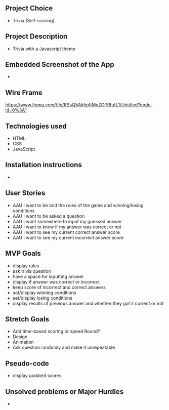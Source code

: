 ## Project Choice

- Trivia (Self-scoring)

## Project Description

- Trivia with a Javascript theme

## Embedded Screenshot of the App

- 

## Wire Frame

https://www.figma.com/file/KSsQ5Ak5pftMoZCfS8ufL1/Untitled?node-id=0%3A1

## Technologies used

- HTML
- CSS
- JavaScript

## Installation instructions

- 

## User Stories

- AAU I want to be told the rules of the game and winning/losing conditions
- AAU I want to be asked a question
- AAU I want somewhere to input my guessed answer
- AAU I want to know if my answer was correct or not
- AAU I want to see my current correct answer score
- AAU I want to see my current incorrect answer score

## MVP Goals

- display rules
- ask trivia question
- have a space for inputting answer
- display if answer was correct or incorrect
- keep score of incorrect and correct answers
- set/display winning conditions
- set/display losing conditions
- display results of previous answer and whether they got it correct or not

## Stretch Goals

- Add time-based scoring or speed Round?
- Design
- Animation
- Ask question randomly and make it unrepeatable


## Pseudo-code

<!-- - create div for rules, score, last answer, & correctness, input/input button, question, & reset button with classes -->
<!-- - define rules -->
<!-- - define questions/answers, correct/incorrect count, current idx, score, win/lose count -->
<!-- - cache divs by id -->
<!-- - display question and link corresponding answer -->
<!-- - add event listener to button to check input's value to see if (input.value === answer), adjusts correct/incorrect answers, brings up next question (QUESTIONS[idx++]), next answer (ANSWERS[idx++]) -->
<!-- - delete input's value after clicking submit -->
<!-- - input.value methods on event listener (.toLowerCase, .trim) -->
- display updated scores
<!-- - display previous questions info -->
<!-- - set win/lose conditions if (score >= winCondition#) then display win, else if (score >= loseCondition#) then display loss  -->
<!-- - resetGame by calling init() -->
<!-- - stop functioning after 10 questions or win/loss -->

## Unsolved problems or Major Hurdles

- 